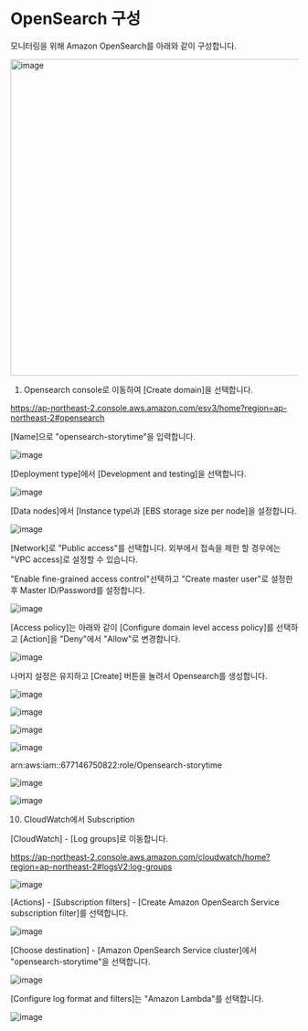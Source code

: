 # OpenSearch 구성  


모니터링을 위해 Amazon OpenSearch를 아래와 같이 구성합니다. 

<img width="554" alt="image" src="https://user-images.githubusercontent.com/52392004/157412681-9537ef38-cd3f-4671-b032-52d22ad7507e.png">




1. Opensearch console로 이동하여 [Create domain]을 선택합니다. 

https://ap-northeast-2.console.aws.amazon.com/esv3/home?region=ap-northeast-2#opensearch

[Name]으로 "opensearch-storytime"을 입력합니다. 

![image](https://user-images.githubusercontent.com/52392004/157415437-b6833f20-165b-4b81-8cd5-32aee59b39d1.png)



[Deployment type]에서 [Development and testing]을 선택합니다. 

![image](https://user-images.githubusercontent.com/52392004/157356736-3ced06a1-8475-4640-b527-09faaf501952.png)


[Data nodes]에서 [Instance type\과 [EBS storage size per node]을 설정합니다. 

![image](https://user-images.githubusercontent.com/52392004/157356852-c659357b-233c-459d-a493-84220b6d903a.png)


[Network]로 "Public access"를 선택합니다. 외부에서 접속을 제한 할 경우에는 "VPC access]로 설정할 수 있습니다. 


"Enable fine-grained access control"선택하고 "Create master user"로 설정한후 Master ID/Password를 설정합니다. 

![image](https://user-images.githubusercontent.com/52392004/157357235-3353eb77-566a-4dc4-ac70-61cf912a603f.png)

[Access policy]는 아래와 같이 [Configure domain level access policy]를 선택하고 [Action]을 "Deny"에서 "Allow"로 변경합니다. 



![image](https://user-images.githubusercontent.com/52392004/157415719-2230de0d-2c09-4b0a-896b-06f415a0a63b.png)


나머지 설정은 유지하고 [Create] 버튼을 눌려서 Opensearch를 생성합니다. 










![image](https://user-images.githubusercontent.com/52392004/157073630-385953ec-29ab-4b43-85af-54fa32e436c8.png)


![image](https://user-images.githubusercontent.com/52392004/157073798-e5686ab1-40b6-4960-b630-cad9f071333e.png)


![image](https://user-images.githubusercontent.com/52392004/157073880-24513c94-9943-46e9-9097-a092e942079a.png)


![image](https://user-images.githubusercontent.com/52392004/157074468-26fe4a7b-f9d4-4721-9a10-0f08cbf16e95.png)

arn:aws:iam::677146750822:role/Opensearch-storytime


![image](https://user-images.githubusercontent.com/52392004/157074651-10c913ac-4aa4-4361-9a38-29637c0bc290.png)

![image](https://user-images.githubusercontent.com/52392004/157074747-0c21c2a2-3db5-45b7-a938-411a440ab802.png)

10) CloudWatch에서 Subscription

[CloudWatch] - [Log groups]로 이동합니다. 

https://ap-northeast-2.console.aws.amazon.com/cloudwatch/home?region=ap-northeast-2#logsV2:log-groups

![image](https://user-images.githubusercontent.com/52392004/157354820-9b08753a-b3b7-47de-ba37-43ff36b21269.png)

[Actions] - [Subscription filters] - [Create Amazon OpenSearch Service subscription filter]를 선택합니다. 

![image](https://user-images.githubusercontent.com/52392004/157355099-eb86b87f-4cdb-4d39-81d2-c7ddb42bcf7c.png)

[Choose destination] - [Amazon OpenSearch Service cluster]에서 "opensearch-storytime"을 선택합니다. 

![image](https://user-images.githubusercontent.com/52392004/157355249-6fc15ac0-d172-4f50-9909-7fea2c27a4ae.png)

[Configure log format and filters]는 "Amazon Lambda"를 선택합니다. 

![image](https://user-images.githubusercontent.com/52392004/157355366-84b0f8e0-9468-4dbb-a4a3-47b7743015b3.png)





